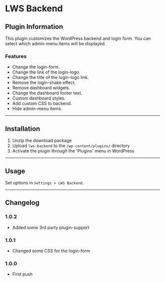 # LWS Backend

## Plugin Information

This plugin customizes the WordPress backend and login form.
You can select which admin-menu items will be displayed. 

### Features

* Change the login-form.
* Change the link of the login-logo.
* Change the title of the login-logo link.
* Remove the login-shake effect.
* Remove dashboard widgets.
* Change the dashboard footer text.
* Custom dashboard styles.
* Add custom CSS to backend.
* Hide admin-menu items.

***

## Installation

1. Unzip the download package
2. Upload `lws-backend` to the `/wp-content/plugins/` directory
3. Activate the plugin through the 'Plugins' menu in WordPress

***

## Usage

Set options in `Settings > LWS Backend`.

***

## Changelog

### 1.0.2
* Added some 3rd party plugin-support

### 1.0.1
* Changed some CSS for the login-form

### 1.0.0
* First push